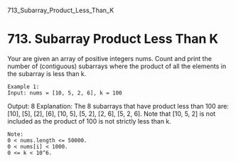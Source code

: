 713_Subarray_Product_Less_Than_K
# 713. Subarray Product Less Than K

Your are given an array of positive integers nums.
    Count and print the number of (contiguous) subarrays where the product of all the elements in
        the subarray is less than k.

    Example 1:
    Input: nums = [10, 5, 2, 6], k = 100
Output: 8
Explanation: The 8 subarrays that have product less than 100 are: [10], [5], [2], [6], [10, 5], [5, 2], [2, 6], [5, 2, 6].
Note that [10, 5, 2] is not included as the product of 100 is not strictly less than k.

    

    Note:
    0 < nums.length <= 50000.
    0 < nums[i] < 1000.
    0 <= k < 10^6.